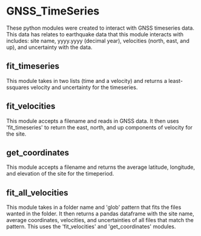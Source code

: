 # GNSS_TimeSeries
These python modules were created to interact with GNSS timeseries data.
This data has relates to earthquake data that this module interacts with includes:
site name,  yyyy.yyyy (decimal year), velocities (north, east, and up), and uncertainty with the data.

## fit_timeseries
This module takes in two lists (time and a velocity) and returns a least-ssquares velocity and uncertainty for the timeseries.

## fit_velocities
This module accepts a filename and reads in GNSS data. It then uses 'fit_timeseries' to return the east, north, and up components of velocity for the site.

## get_coordinates
This module accepts a filename and returns the average latitude, longitude, and elevation of the site for the timeperiod.

## fit_all_velocities
This module takes in a folder name and 'glob' pattern that fits the files wanted in the folder. It then returns a pandas dataframe with the site name, average coordinates, velocities, and uncertainties of all files that match the pattern. This uses the 'fit_velocities' and 'get_coordinates' modules.
